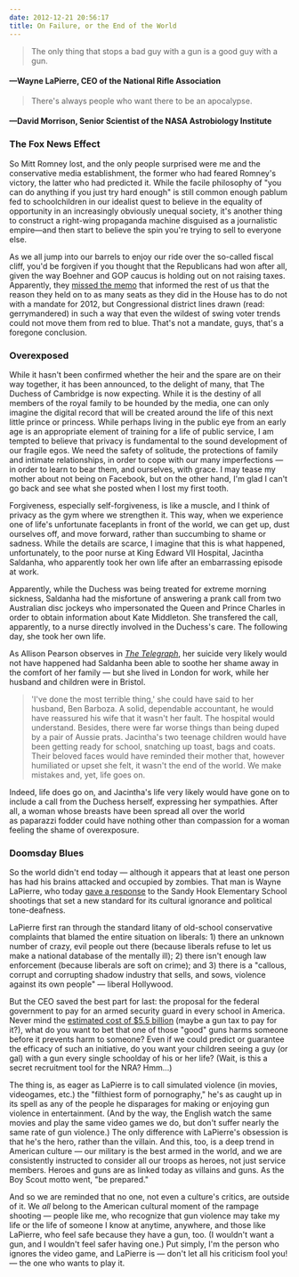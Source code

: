 ```yaml
---
date: 2012-12-21 20:56:17
title: On Failure, or the End of the World
---
```


> The only thing that stops a bad guy with a gun is a good guy with a gun. 
#### —Wayne LaPierre, CEO of the National Rifle Association

> There's always people who want there to be an apocalypse. 
#### —David Morrison, Senior Scientist of the NASA Astrobiology Institute 

### The Fox News Effect
So Mitt Romney lost, and the only people surprised were me and the conservative media establishment, the former who had feared Romney's victory, the latter who had predicted it. While the facile philosophy of "you can do anything if you just try hard enough" is still common enough pablum fed to schoolchildren in our idealist quest to believe in the equality of opportunity in an increasingly obviously unequal society, it's another thing to construct a right-wing propaganda machine disguised as a journalistic empire—and then start to believe the spin <!--more-->you're trying to sell to everyone else.

As we all jump into our barrels to enjoy our ride over the so-called fiscal cliff, you'd be forgiven if you thought that the Republicans had won after all, given the way Boehner and GOP caucus is holding out on not raising taxes. Apparently, they [missed the memo](http://www.nytimes.com/2012/12/15/us/politics/redistricting-helped-republicans-hold-onto-congress.html?pagewanted=all&amp;_r=0) that informed the rest of us that the reason they held on to as many seats as they did in the House has to do not with a mandate for 2012, but Congressional district lines drawn (read: gerrymandered) in such a way that even the wildest of swing voter trends could not move them from red to blue. That's not a mandate, guys, that's a foregone conclusion.

### Overexposed
While it hasn't been confirmed whether the heir and the spare are on their way together, it has been announced, to the delight of many, that The Duchess of Cambridge is now expecting. While it is the destiny of all members of the royal family to be hounded by the media, one can only imagine the digital record that will be created around the life of this next little prince or princess. While perhaps living in the public eye from an early age is an appropriate element of training for a life of public service, I am tempted to believe that privacy is fundamental to the sound development of our fragile egos. We need the safety of solitude, the protections of family and intimate relationships, in order to cope with our many imperfections — in order to learn to bear them, and ourselves, with grace. I may tease my mother about not being on Facebook, but on the other hand, I'm glad I can't go back and see what she posted when I lost my first tooth.

Forgiveness, especially self-forgiveness, is like a muscle, and I think of privacy as the gym where we strengthen it. This way, when we experience one of life's unfortunate faceplants in front of the world, we can get up, dust ourselves off, and move forward, rather than succumbing to shame or sadness. While the details are scarce, I imagine that this is what happened, unfortunately, to the poor nurse at King Edward VII Hospital, Jacintha Saldanha, who apparently took her own life after an embarrassing episode at work.

Apparently, while the Duchess was being treated for extreme morning sickness, Saldanha had the misfortune of answering a prank call from two Australian disc jockeys who impersonated the Queen and Prince Charles in order to obtain information about Kate Middleton. She transfered the call, apparently, to a nurse directly involved in the Duchess's care. The following day, she took her own life.

As Allison Pearson observes in [_The Telegraph_](http://www.telegraph.co.uk/comment/columnists/allison-pearson/9745539/Jacintha-a-caring-innocent-caught-in-the-crossfire.html), her suicide very likely would not have happened had Saldanha been able to soothe her shame away in the comfort of her family — but she lived in London for work, while her husband and children were in Bristol.

> 'I've done the most terrible thing,' she could have said to her husband, Ben Barboza. A solid, dependable accountant, he would have reassured his wife that it wasn't her fault. The hospital would understand. Besides, there were far worse things than being duped by a pair of Aussie prats. Jacintha's two teenage children would have been getting ready for school, snatching up toast, bags and coats. Their beloved faces would have reminded their mother that, however humiliated or upset she felt, it wasn't the end of the world. We make mistakes and, yet, life goes on.

Indeed, life does go on, and Jacintha's life very likely would have gone on to include a call from the Duchess herself, expressing her sympathies. After all, a woman whose breasts have been spread all over the world as paparazzi fodder could have nothing other than compassion for a woman feeling the shame of overexposure.

### Doomsday Blues
So the world didn't end today — although it appears that at least one person has had his brains attacked and occupied by zombies. That man is Wayne LaPierre, who today [gave a response](http://current.com/groups/news-blog/93998035_word-cloud-nra-ceo-lapierres-statement-full-text.htm) to the Sandy Hook Elementary School shootings that set a new standard for its cultural ignorance and political tone-deafness.

LaPierre first ran through the standard litany of old-school conservative complaints that blamed the entire situation on liberals: 1) there an unknown number of crazy, evil people out there (because liberals refuse to let us make a national database of the mentally ill); 2) there isn't enough law enforcement (because liberals are soft on crime); and 3) there is a "callous, corrupt and corrupting shadow industry that sells, and sows, violence against its own people" — liberal Hollywood.

But the CEO saved the best part for last: the proposal for the federal government to pay for an armed security guard in every school in America. Never mind the [estimated cost of $5.5 billion](http://www.slate.com/blogs/moneybox/2012/12/21/cop_in_every_school_how_much_would_wayne_lapierre_s_proposal_cost.html) (maybe a gun tax to pay for it?), what do you want to bet that one of those "good" guns harms someone before it prevents harm to someone? Even if we could predict or guarantee the efficacy of such an initiative, do you want your children seeing a guy (or gal) with a gun every single schoolday of his or her life? (Wait, is this a secret recruitment tool for the NRA? Hmm...)

The thing is, as eager as LaPierre is to call simulated violence (in movies, videogames, etc.) the "filthiest form of pornography," he's as caught up in its spell as any of the people he disparages for making or enjoying gun violence in entertainment. (And by the way, the English watch the same movies and play the same video games we do, but don't suffer nearly the same rate of gun violence.) The only difference with LaPierre's obsession is that he's the hero, rather than the villain. And this, too, is a deep trend in American culture — our military is the best armed in the world, and we are consistently instructed to consider all our troops as heroes, not just service members. Heroes and guns are as linked today as villains and guns. As the Boy Scout motto went, "be prepared."

And so we are reminded that no one, not even a culture's critics, are outside of it. We _all_ belong to the American cultural moment of the rampage shooting — people like me, who recognize that gun violence may take my life or the life of someone I know at anytime, anywhere, and those like LaPierre, who feel safe because they have a gun, too. (I wouldn't want a gun, and I wouldn't feel safer having one.) Put simply, I'm the person who ignores the video game, and LaPierre is — don't let all his criticism fool you! — the one who wants to play it.
